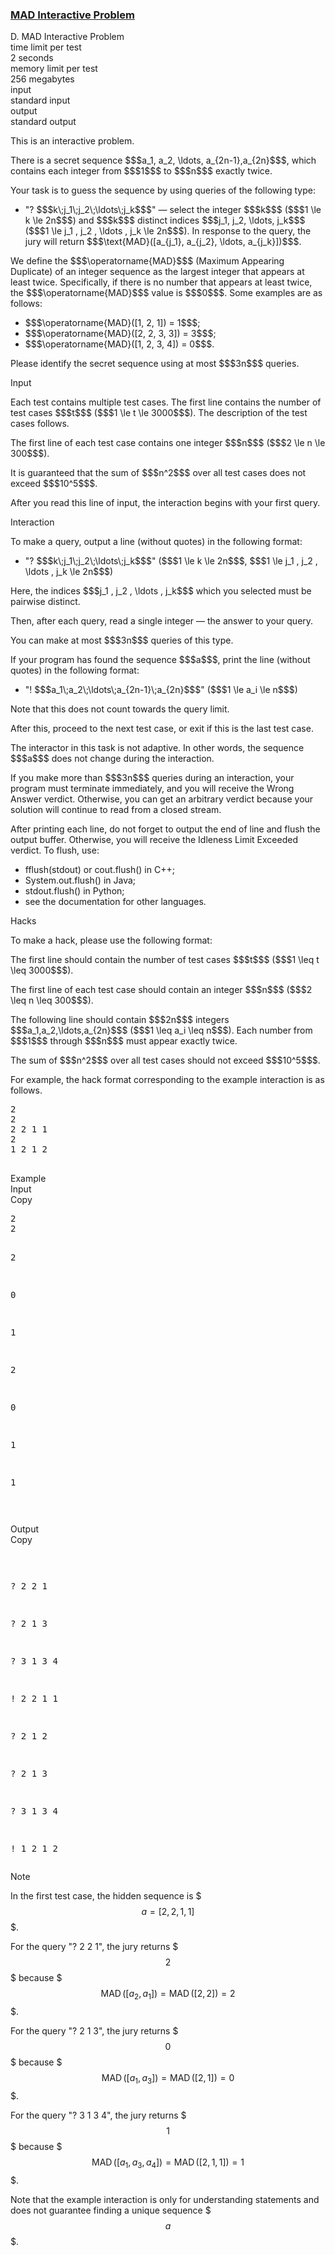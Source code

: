 <h3><a href="https://codeforces.com/contest/2160/problem/D" target="_blank" rel="noopener noreferrer">MAD Interactive Problem</a></h3>

<div class="header"><div class="title">D. MAD Interactive Problem</div><div class="time-limit"><div class="property-title">time limit per test</div>2 seconds</div><div class="memory-limit"><div class="property-title">memory limit per test</div>256 megabytes</div><div class="input-file input-standard"><div class="property-title">input</div>standard input</div><div class="output-file output-standard"><div class="property-title">output</div>standard output</div></div><div><p> </p><p><span class="tex-font-style-it">This is an interactive problem.</span> </p><p>There is a secret sequence $$$a_1, a_2, \ldots, a_{2n-1},a_{2n}$$$, which contains each integer from $$$1$$$ to $$$n$$$ <span class="tex-font-style-bf">exactly twice</span>.</p><p>Your task is to guess the sequence by using queries of the following type:</p><ul> <li> "? $$$k\;j_1\;j_2\;\ldots\;j_k$$$" — select the integer $$$k$$$ ($$$1 \le k \le 2n$$$) and $$$k$$$ <span class="tex-font-style-bf">distinct</span> indices $$$j_1, j_2, \ldots, j_k$$$ ($$$1 \le j_1 , j_2 , \ldots , j_k \le 2n$$$). In response to the query, the jury will return $$$\text{MAD}([a_{j_1}, a_{j_2}, \ldots, a_{j_k}])$$$. </li></ul><p>We define the $$$\operatorname{MAD}$$$ (Maximum Appearing Duplicate) of an integer sequence as the largest integer that appears at least twice. Specifically, if there is no number that appears at least twice, the $$$\operatorname{MAD}$$$ value is $$$0$$$. Some examples are as follows:</p><ul> <li> $$$\operatorname{MAD}([1, 2, 1]) = 1$$$; </li><li> $$$\operatorname{MAD}([2, 2, 3, 3]) = 3$$$; </li><li> $$$\operatorname{MAD}([1, 2, 3, 4]) = 0$$$. </li></ul><p>Please identify the secret sequence <span class="tex-font-style-bf">using at most $$$3n$$$ queries</span>.</p></div><div class="input-specification"><div class="section-title">Input</div><p>Each test contains multiple test cases. The first line contains the number of test cases $$$t$$$ ($$$1 \le t \le 3000$$$). The description of the test cases follows. </p><p>The first line of each test case contains one integer $$$n$$$ ($$$2 \le n \le 300$$$).</p><p>It is guaranteed that the sum of $$$n^2$$$ over all test cases does not exceed $$$10^5$$$.</p><p>After you read this line of input, the interaction begins with your first query.</p></div><div><div class="section-title">Interaction</div><p>To make a query, output a line (without quotes) in the following format:</p><ul> <li> "<span class="tex-font-style-tt">? </span>$$$k\;j_1\;j_2\;\ldots\;j_k$$$" ($$$1 \le k \le 2n$$$, $$$1 \le j_1 , j_2 , \ldots , j_k \le 2n$$$) </li></ul><p>Here, the indices $$$j_1 , j_2 , \ldots , j_k$$$ which you selected must be <span class="tex-font-style-bf">pairwise distinct</span>.</p><p>Then, after each query, read a single integer — the answer to your query.</p><p>You can make at most $$$3n$$$ queries of this type.</p><p>If your program has found the sequence $$$a$$$, print the line (without quotes) in the following format:</p><ul> <li> "<span class="tex-font-style-tt">! </span>$$$a_1\;a_2\;\ldots\;a_{2n-1}\;a_{2n}$$$" ($$$1 \le a_i \le n$$$) </li></ul><p>Note that this does not count towards the query limit.</p><p>After this, proceed to the next test case, or exit if this is the last test case.</p><p>The interactor in this task is <span class="tex-font-style-bf">not adaptive</span>. In other words, the sequence $$$a$$$ does not change during the interaction.</p><p>If you make more than $$$3n$$$ queries during an interaction, your program must terminate immediately, and you will receive the <span class="tex-font-style-tt">Wrong Answer</span> verdict. Otherwise, you can get an arbitrary verdict because your solution will continue to read from a closed stream.</p><p>After printing each line, do not forget to output the end of line and flush the output buffer. Otherwise, you will receive the <span class="tex-font-style-tt">Idleness Limit Exceeded</span> verdict. To flush, use:</p><ul> <li> <span class="tex-font-style-tt">fflush(stdout)</span> or <span class="tex-font-style-tt">cout.flush()</span> in C++; </li><li> <span class="tex-font-style-tt">System.out.flush()</span> in Java; </li><li> <span class="tex-font-style-tt">stdout.flush()</span> in Python; </li><li> see the documentation for other languages. </li></ul><p><span class="tex-font-style-bf">Hacks</span></p><p>To make a hack, please use the following format:</p><p>The first line should contain the number of test cases $$$t$$$ ($$$1 \leq t \leq 3000$$$).</p><p>The first line of each test case should contain an integer $$$n$$$ ($$$2 \leq n \leq 300$$$).</p><p>The following line should contain $$$2n$$$ integers $$$a_1,a_2,\ldots,a_{2n}$$$ ($$$1 \leq a_i \leq n$$$). Each number from $$$1$$$ through $$$n$$$ must appear exactly twice.</p><p>The sum of $$$n^2$$$ over all test cases should not exceed $$$10^5$$$.</p><p>For example, the hack format corresponding to the example interaction is as follows. </p><pre class="verbatim">2<br>2<br>2 2 1 1<br>2<br>1 2 1 2<br><br></pre></div><div class="sample-tests"><div class="section-title">Example</div><div class="sample-test"><div class="input"><div class="title">Input<div title="Copy" data-clipboard-target="#id008441090754324014" id="id009257484154046768" class="input-output-copier">Copy</div></div><pre id="id008441090754324014">2
2

2

0

1

2

0

1

1

</pre></div><div class="output"><div class="title">Output<div title="Copy" data-clipboard-target="#id0048921946149351714" id="id0024991925723287567" class="input-output-copier">Copy</div></div><pre id="id0048921946149351714">

? 2 2 1

? 2 1 3

? 3 1 3 4

! 2 2 1 1

? 2 1 2

? 2 1 3

? 3 1 3 4

! 1 2 1 2
</pre></div></div></div><div class="note"><div class="section-title">Note</div><p>In the first test case, the hidden sequence is $$$a=[2,2,1,1]$$$.</p><p>For the query "<span class="tex-font-style-tt">? 2 2 1</span>", the jury returns $$$2$$$ because $$$\operatorname{MAD}([a_2, a_1]) = \operatorname{MAD}([2, 2]) = 2$$$.</p><p>For the query "<span class="tex-font-style-tt">? 2 1 3</span>", the jury returns $$$0$$$ because $$$\operatorname{MAD}([a_1, a_3]) = \operatorname{MAD}([2, 1]) = 0$$$.</p><p>For the query "<span class="tex-font-style-tt">? 3 1 3 4</span>", the jury returns $$$1$$$ because $$$\operatorname{MAD}([a_1, a_3, a_4]) = \operatorname{MAD}([2 ,1, 1]) = 1$$$.</p><p>Note that the example interaction is only for understanding statements and does <span class="tex-font-style-bf">not</span> guarantee finding a unique sequence $$$a$$$.</p></div>